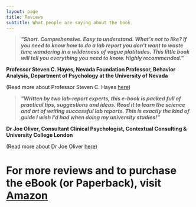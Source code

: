 ```yaml
---
layout: page
title: Reviews
subtitle: What people are saying about the book
---
```


>***"Short. Comprehensive. Easy to understand. What's not to like? If you need to know how to do a lab report
you don't want to waste time wandering in a wilderness of vague platitudes. This little book will tell you
everything you need to know. Highly recommended."***

**Professor Steven C. Hayes, Nevada Foundation Professor, Behavior Analysis, Department of Psychology at the University of Nevada**

(Read more about Professor Steven C. Hayes [here](http://www.stevenchayes.com/about/))




>***"Written by two lab-report experts, this e-book is packed full of practical tips, suggestions and ideas. Read it to learn the science and art of writing successful lab reports.  This is exactly the kind of guide I wish I’d had when doing my university studies!"***

**Dr Joe Oliver, Consultant Clinical Psychologist, Contextual Consulting & University College London**

(Read more about Dr Joe Oliver [here](https://contextualconsulting.co.uk/team/joe-oliver))



# **For more reviews and to purchase the eBook (or Paperback), visit [Amazon](https://www.amazon.co.uk)**

